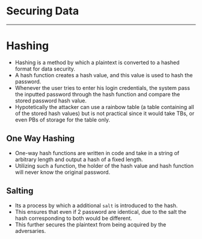 # Securing Data
---
# Hashing
- Hashing is a method by which a plaintext is converted to a hashed format for data security.
- A hash function creates a hash value, and this value is used to hash the password.
- Whenever the user tries to enter his login credentials, the system pass the inputted password through the hash function and compare the stored password hash value.
- Hypotetically the attacker can use a rainbow table (a table containing all of the stored hash values) but is not practical since it would take TBs, or even PBs of storage for the table only.  
## One Way Hashing
- One-way hash functions are written in code and take in a string of arbitrary length and output a hash of a fixed length.
- Utilizing such a function, the holder of the hash value and hash function will never know the original password.
## Salting
- Its a process by which a additional `salt` is introduced to the hash.
- This ensures that even if 2 password are identical, due to the salt the hash corresponding to both would be different.
- This further secures the plaintext from being acquired by the adversaries.
